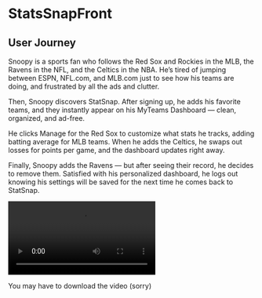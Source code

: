 # StatsSnapFront

## User Journey

Snoopy is a sports fan who follows the Red Sox and Rockies in the MLB, the Ravens in the NFL, and the Celtics in the NBA. He’s tired of jumping between ESPN, NFL.com, and MLB.com just to see how his teams are doing, and frustrated by all the ads and clutter.

Then, Snoopy discovers StatSnap. After signing up, he adds his favorite teams, and they instantly appear on his MyTeams Dashboard — clean, organized, and ad-free.

He clicks Manage for the Red Sox to customize what stats he tracks, adding batting average for MLB teams. When he adds the Celtics, he swaps out losses for points per game, and the dashboard updates right away.

Finally, Snoopy adds the Ravens — but after seeing their record, he decides to remove them. Satisfied with his personalized dashboard, he logs out knowing his settings will be saved for the next time he comes back to StatSnap.

![User Journey Video](user_journey_updated.mov)

You may have to download the video (sorry)

